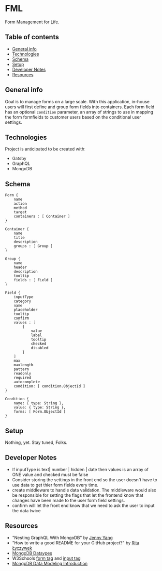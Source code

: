 # FML
Form Management for Life. 

## Table of contents
* [General info](#general-info)
* [Technologies](#technologies)
* [Schema](#schema)
* [Setup](#setup)
* [Developer Notes](#developer-notes)
* [Resources](#resources)

## General info
Goal is to manage forms on a large scale. 
With this application, in-house users will first define and group form fields into containers. Each form field has an optional `condition` parameter, an array of strings to use in mapping the form formfields to customer users based on the conditional user settings. 
	
## Technologies
Project is anticipated to be created with:
* Gatsby
* GraphQL
* MongoDB
	
## Schema

```
Form {
    name
    action
    method
    target
    containers : [ Container ]
}

Container {
    name
    title
    description
    groups : [ Group ]
}

Group {
    name
    header
    description
    tooltip
    fields : [ Field ]
}

Field {
    inputType
    category
    name
    placeholder
    tooltip
    confirm
    values : [
        {
            value
            label
            tooltip
            checked
            disabled
        }
    ]
    max
    maxlength
    pattern
    readonly
    required
    autocomplete
    condition: [ condition.ObjectId ]
}

Condition {
    name: { type: String },
    value: { type: String },
    forms: [ Form.ObjectId ]
}
```

## Setup
Nothing, yet. Stay tuned, Folks.

## Developer Notes

* If inputType is text| number | hidden | date then values is an array of ONE value and checked must be false
* Consider storing the settings in the front end so the user doesn't have to use data to get thier form fields every time.
* create middleware to handle data validation. The middleware would also be responsible for setting the flags that let the frontend know that changes have been made to the user form field settings.
* confirm will let the front end know that we need to ask the user to input the data twice

## Resources

* "Nesting GraphQL With MongoDB" by [Jenny Yang](https://medium.com/swlh/nesting-graphql-with-mongodb-1013361176c1)
* "How to write a good README for your GitHub project?" by [Rita Łyczywek](https://bulldogjob.com/news/449-how-to-write-a-good-readme-for-your-github-project)
* [MongoDB Dataypes](https://www.tutorialspoint.com/mongodb/mongodb_datatype.htm)
* W3Schools [form tag](https://www.w3schools.com/tags/tag_form.asp) and [input tag](https://www.w3schools.com/tags/tag_input.asp)
* [MongoDB Data Modeling Introduction](https://docs.mongodb.com/manual/core/data-modeling-introduction/)